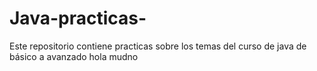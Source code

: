 # Java-practicas-
Este repositorio contiene practicas sobre los temas del curso de java de básico a avanzado
hola mudno